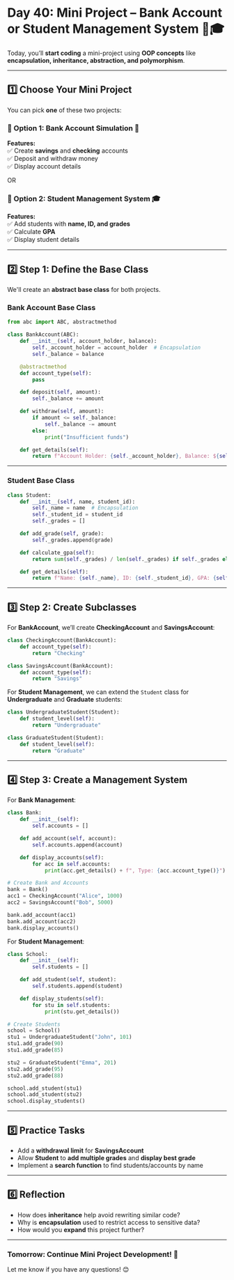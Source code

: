 # **Day 40: Mini Project – Bank Account or Student Management System** 🏦🎓  

Today, you’ll **start coding** a mini-project using **OOP concepts** like **encapsulation, inheritance, abstraction, and polymorphism**.  

---

## **1️⃣ Choose Your Mini Project**
You can pick **one** of these two projects:  

### **🔹 Option 1: Bank Account Simulation** 🏦  
**Features:**  
✅ Create **savings** and **checking** accounts  
✅ Deposit and withdraw money  
✅ Display account details  

OR  

### **🔹 Option 2: Student Management System** 🎓  
**Features:**  
✅ Add students with **name, ID, and grades**  
✅ Calculate **GPA**  
✅ Display student details  

---

## **2️⃣ Step 1: Define the Base Class**
We'll create an **abstract base class** for both projects.  

### **Bank Account Base Class**
```python
from abc import ABC, abstractmethod

class BankAccount(ABC):
    def __init__(self, account_holder, balance):
        self._account_holder = account_holder  # Encapsulation
        self._balance = balance

    @abstractmethod
    def account_type(self):
        pass

    def deposit(self, amount):
        self._balance += amount

    def withdraw(self, amount):
        if amount <= self._balance:
            self._balance -= amount
        else:
            print("Insufficient funds")

    def get_details(self):
        return f"Account Holder: {self._account_holder}, Balance: ${self._balance}"
```

---

### **Student Base Class**
```python
class Student:
    def __init__(self, name, student_id):
        self._name = name  # Encapsulation
        self._student_id = student_id
        self._grades = []

    def add_grade(self, grade):
        self._grades.append(grade)

    def calculate_gpa(self):
        return sum(self._grades) / len(self._grades) if self._grades else 0

    def get_details(self):
        return f"Name: {self._name}, ID: {self._student_id}, GPA: {self.calculate_gpa():.2f}"
```

---

## **3️⃣ Step 2: Create Subclasses**
For **BankAccount**, we’ll create **CheckingAccount** and **SavingsAccount**:  
```python
class CheckingAccount(BankAccount):
    def account_type(self):
        return "Checking"

class SavingsAccount(BankAccount):
    def account_type(self):
        return "Savings"
```

For **Student Management**, we can extend the `Student` class for **Undergraduate** and **Graduate** students:  
```python
class UndergraduateStudent(Student):
    def student_level(self):
        return "Undergraduate"

class GraduateStudent(Student):
    def student_level(self):
        return "Graduate"
```

---

## **4️⃣ Step 3: Create a Management System**
For **Bank Management**:
```python
class Bank:
    def __init__(self):
        self.accounts = []

    def add_account(self, account):
        self.accounts.append(account)

    def display_accounts(self):
        for acc in self.accounts:
            print(acc.get_details() + f", Type: {acc.account_type()}")

# Create Bank and Accounts
bank = Bank()
acc1 = CheckingAccount("Alice", 1000)
acc2 = SavingsAccount("Bob", 5000)

bank.add_account(acc1)
bank.add_account(acc2)
bank.display_accounts()
```

For **Student Management**:
```python
class School:
    def __init__(self):
        self.students = []

    def add_student(self, student):
        self.students.append(student)

    def display_students(self):
        for stu in self.students:
            print(stu.get_details())

# Create Students
school = School()
stu1 = UndergraduateStudent("John", 101)
stu1.add_grade(90)
stu1.add_grade(85)

stu2 = GraduateStudent("Emma", 201)
stu2.add_grade(95)
stu2.add_grade(88)

school.add_student(stu1)
school.add_student(stu2)
school.display_students()
```

---

## **5️⃣ Practice Tasks**
- Add a **withdrawal limit** for **SavingsAccount**  
- Allow **Student** to **add multiple grades** and **display best grade**  
- Implement a **search function** to find students/accounts by name  

---

## **6️⃣ Reflection**
- How does **inheritance** help avoid rewriting similar code?  
- Why is **encapsulation** used to restrict access to sensitive data?  
- How would you **expand** this project further?  

---

### **Tomorrow: Continue Mini Project Development! 🚀**  
Let me know if you have any questions! 😊